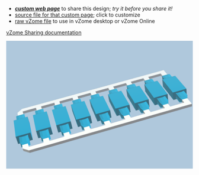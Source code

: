 
 - [***custom web page***][post] to share this design; *try it before you share it!*
 - [source file for that custom page][source]; click to customize
 - [raw vZome file][raw] to use in vZome desktop or vZome Online

[vZome Sharing documentation](https://vzome.github.io/vzome/sharing.html#how-it-works)

![Image](<hypershortBlue-newerTips.png>)


[post]: <https://vorth.github.io/vzome-sharing/2022/03/03/hypershortBlue-newerTips-22-45-22.html>
[source]: <https://github.com/vorth/vzome-sharing/edit/main/_posts/2022-03-03-hypershortBlue-newerTips-22-45-22.md>
[raw]: <https://raw.githubusercontent.com/vorth/vzome-sharing/main/2022/03/03/22-45-22-hypershortBlue-newerTips/hypershortBlue-newerTips.vZome>